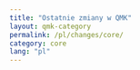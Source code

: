 ```yaml
---
title: "Ostatnie zmiany w QMK"
layout: qmk-category
permalink: /pl/changes/core/
category: core
lang: "pl"
---
```


